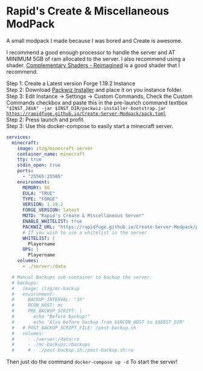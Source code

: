 # Rapid's Create & Miscellaneous ModPack

A small modpack I made because I was bored and Create is awesome.

I recommend a good enough processor to handle the server and AT MINIMUM 5GB of ram allocated to the server.
I also recommend using a shader. [Complementary Shaders - Reimagined](https://modrinth.com/shader/complementary-reimagined) is a good shader that I recommend.

Step 1: Create a Latest version Forge 1.19.2 Instance<br>
Step 2: Download [Packwiz Installer](https://github.com/packwiz/packwiz-installer-bootstrap/releases) and place it on you instance folder.<br>
Step 3: Edit Instance -> Settings -> Custom Commands, Check the Custom Commands checkbox and paste this in the pre-launch command textbox <code>"$INST_JAVA" -jar $INST_DIR/packwiz-installer-bootstrap.jar https://rapidfuge.github.io/Create-Server-Modpack/pack.toml</code><br>
Step 2: Press launch and profit.<br>
Step 3: Use this docker-compose to easily start a minecraft server.<br>

```yaml
services:
  minecraft:
    image: itzg/minecraft-server
    container_name: minecraft
    tty: true
    stdin_open: true
    ports:
      - "25565:25565"
    environment:
      MEMORY: 5G
      EULA: "TRUE"
      TYPE: "FORGE"
      VERSION: 1.19.2
      FORGE_VERSION: latest
      MOTD: "Rapid's Create & Miscellaneous Server"
      ENABLE_WHITELIST: true
      PACKWIZ_URL: "https://rapidfuge.github.io/Create-Server-Modpack/pack.toml"
      # If you wish to use a whitelist in the server
      WHITELIST: |
        Playername
      OPS: |
        Playername
    volumes:
      - ./server:/data

  # Manual Backups sub-container to backup the server.
  # backups:
  #   image: itzg/mc-backup
  #   environment:
  #     BACKUP_INTERVAL: "1h"
  #     RCON_HOST: mc
  #     PRE_BACKUP_SCRIPT: |
  #       echo "Before backup!"
  #       echo "Also before backup from $$RCON_HOST to $$DEST_DIR"
  #   # POST_BACKUP_SCRIPT_FILE: /post-backup.sh
  #   volumes:
  #     - ./server:/data:ro
  #     - ./mc-backups:/backups
  #     # - ./post-backup.sh:/post-backup.sh:ro
```

Then just do the command <code>docker-compose up -d</code> To start the server!
